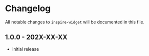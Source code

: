 # Changelog

All notable changes to `inspire-widget` will be documented in this file.

## 1.0.0 - 202X-XX-XX

- initial release
